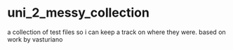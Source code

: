 # uni_2_messy_collection
a collection of test files so i can keep a track on where they were. based on work by vasturiano

